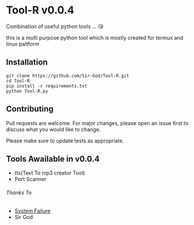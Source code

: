 # Tool-R v0.0.4
Combination of useful python tools ... 😘

this is a multi purpose python tool which is mostly created for termux and linux paltform

## Installation

```base
git clone https://github.com/Sir-God/Tool-R.git
cd Tool-R
pip install -r requirements.txt
python Tool-R.py
```

## Contributing
Pull requests are welcome. For major changes, please open an issue first to discuss what you would like to change.

Please make sure to update tests as appropriate.

## Tools Awailable in v0.0.4
- tts(Text To mp3 creator Tool)
- Port Scanner

###### Thanks To
- [System Failure](https://informaticayhacking.com)
- Sir God

